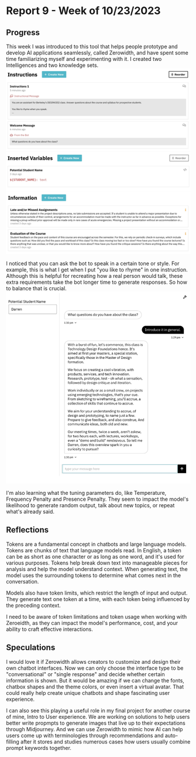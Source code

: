 # Report 9 - Week of 10/23/2023

## Progress
This week I was introduced to this tool that helps people prototype and develop AI applications seamlessly, called Zerowidth, and have spent some time familiarizing myself and experimenting with it. I created two Intelligences and two knowledge sets.
![](w91.jpg)
![](w92.jpg)
![](w93.jpg)

I noticed that you can ask the bot to speak in a certain tone or style. For example, this is what I get when I put "you like to rhyme" in one instruction. Although this is helpful for recreating how a real person would talk, these extra requirements take the bot longer time to generate responses. So how to balance that is crucial.
![](w94.jpg)

I'm also learning what the tuning parameters do, like Temperature, Frequency Penalty and Presence Penalty. They seem to impact the model's likelihood to generate random output, talk about new topics, or repeat what's already said.

## Reflections
Tokens are a fundamental concept in chatbots and large language models. Tokens are chunks of text that language models read. In English, a token can be as short as one character or as long as one word, and it's used for various purposes. Tokens help break down text into manageable pieces for analysis and help the model understand context. When generating text, the model uses the surrounding tokens to determine what comes next in the conversation.

Models also have token limits, which restrict the length of input and output. They generate text one token at a time, with each token being influenced by the preceding context.

I need to be aware of token limitations and token usage when working with Zeroeidth, as they can impact the model's performance, cost, and your ability to craft effective interactions.

## Speculations
I would love it if Zerowidth allows creators to customize and design their own chatbot interfaces. Now we can only choose the interface type to be "conversational" or "single response" and decide whether certain information is shown. But it would be amazing if we can change the fonts, chatbox shapes and the theme colors, or even insert a virtual avatar. That could really help create unique chatbots and shape fascinating user experience.

I can also see this playing a useful role in my final project for another course of mine, Intro to User experience. We are working on solutions to help users better write propmpts to generate images that live up to their expectations through Midjourney. And we can use Zerowidth to mimic how AI can help users come up with terminologies through recommendations and auto-filling after it stores and studies numerous cases how users usually combine prompt keywords together.
